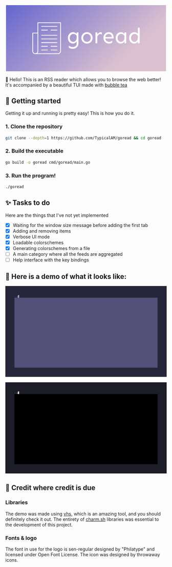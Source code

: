 <p align="center">
    <img width="500" src="assets/cover.png" />
</p>

👋 Hello! This is an RSS reader which allows you to browse the web better! It's accompanied by a beautiful TUI made with [bubble tea](https://github.com/charmbracelet/bubbletea)

## 🌃 Getting started

Getting it up and running is pretty easy! This is how you do it.

### 1. Clone the repository

```sh
git clone --depth=1 https://github.com/TypicalAM/goread && cd goread
```

### 2. Build the executable

```sh
go build -o goread cmd/goread/main.go
```

### 3. Run the program!

```sh
./goread
```

## ✨ Tasks to do

Here are the things that I've not yet implemented

- [X] Waiting for the window size message before adding the first tab
- [X] Adding and removing items
- [X] Verbose UI mode
- [X] Loadable colorschemes
- [X] Generating colorschemes from a file
- [ ] A main category where all the feeds are aggregated
- [ ] Help interface with the key bindings

## 📸 Here is a demo of what it looks like:

<p align="center">
    <img width="700" src="assets/example1.gif" />
</p>

<p align="center">
    <img width="700" src="assets/example2.gif" />
</p>

## 💁 Credit where credit is due

### Libraries

The demo was made using [vhs](https://github.com/charmbracelet/vhs/), which is an amazing tool, and you should definitely check it out. The entirety of [charm.sh](https://charm.sh) libraries was essential to the development of this project.

### Fonts & logo

The font in use for the logo is sen-regular designed by "Philatype" and licensed under Open Font License. The icon was designed by throwaway icons.

